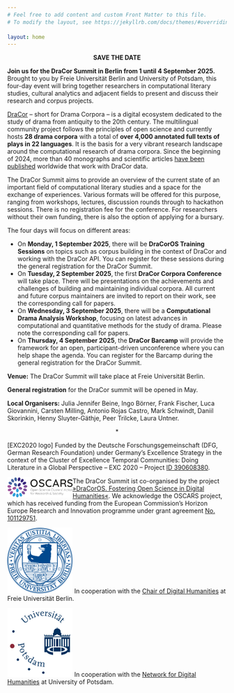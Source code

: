 ```yaml
---
# Feel free to add content and custom Front Matter to this file.
# To modify the layout, see https://jekyllrb.com/docs/themes/#overriding-theme-defaults

layout: home
---
```

<p align="center"><b>SAVE THE DATE</b></p>

**Join us for the DraCor Summit in Berlin from 1 until 4 September 2025.** Brought to you by Freie Universität Berlin and University of Potsdam, this four-day event will bring together researchers in computational literary studies, cultural analytics and adjacent fields to present and discuss their research and corpus projects.

[DraCor](https://dracor.org/) – short for Drama Corpora – is a digital ecosystem dedicated to the study of drama from antiquity to the 20th century. The multilingual community project follows the principles of open science and currently hosts **28 drama corpora** with a total of **over 4,000 annotated full texts of plays in 22 languages**. It is the basis for a very vibrant research landscape around the computational research of drama corpora. Since the beginning of 2024, more than 40 monographs and scientific articles [have been published](https://dracor.org/doc/research) worldwide that work with DraCor data.

The DraCor Summit aims to provide an overview of the current state of an important field of computational literary studies and a space for the exchange of experiences. Various formats will be offered for this purpose, ranging from workshops, lectures, discussion rounds through to hackathon sessions.
There is no registration fee for the conference. For researchers without their own funding, there is also the option of applying for a bursary.

The four days will focus on different areas:

* On **Monday, 1 September 2025**, there will be **DraCorOS Training Sessions** on topics such as corpus building in the context of DraCor and working with the DraCor API. You can register for these sessions during the general registration for the DraCor Summit.
* On **Tuesday, 2 September 2025**, the first **DraCor Corpora Conference** will take place. There will be presentations on the achievements and challenges of building and maintaining individual corpora. All current and future corpus maintainers are invited to report on their work, see the corresponding call for papers.
* On **Wednesday, 3 September 2025**, there will be a **Computational Drama Analysis Workshop**, focusing on latest advances in computational and quantitative methods for the study of drama. Please note the corresponding call for papers.
* On **Thursday, 4 September 2025**, the **DraCor Barcamp** will provide the framework for an open, participant-driven unconference where you can help shape the agenda. You can register for the Barcamp during the general registration for the DraCor Summit.

**Venue:** The DraCor Summit will take place at Freie Universität Berlin.

**General registration** for the DraCor summit will be opened in May.

**Local Organisers:** Julia Jennifer Beine, Ingo Börner, Frank Fischer, Luca Giovannini, Carsten Milling, Antonio Rojas Castro, Mark Schwindt, Daniil Skorinkin, Henny Sluyter-Gäthje, Peer Trilcke, Laura Untner.

<p align="center">*</p>

[EXC2020 logo] Funded by the Deutsche Forschungsgemeinschaft (DFG, German Research Foundation) under Germany’s Excellence Strategy in the context of the Cluster of Excellence Temporal Communities: Doing Literature in a Global Perspective – EXC 2020 – Project [ID 390608380](https://gepris.dfg.de/gepris/projekt/390608380).

<img src="assets/images/oscars-logo.svg" style="width:150px; float:left;"/> The DraCor Summit ist co-organised by the project [»DraCorOS. Fostering Open Science in Digital Humanities«](https://oscars-project.eu/projects/dracoros-fostering-open-science-digital-humanities-connecting-dracor-ecosystem-eosc). We acknowledge the OSCARS project, which has received funding from the European Commission’s Horizon Europe Research and Innovation programme under grant agreement [No. 101129751](https://cordis.europa.eu/project/id/101129751).

<img src="assets/images/fu-berlin-logo.svg" style="width:150px"/> In cooperation with the [Chair of Digital Humanities](https://www.geisteswissenschaften.fu-berlin.de/we02/digital-humanities/index.html) at Freie Universität Berlin.

<img src="assets/images/uni-potsdam-logo.svg" style="width:150px"/> In cooperation with the [Network for Digital Humanities](https://www.uni-potsdam.de/en/digital-humanities) at University of Potsdam.
